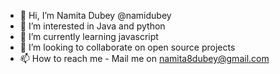 - 👋 Hi, I’m Namita Dubey @namidubey
- 👀 I’m interested in Java and python
- 🌱 I’m currently learning javascript
- 💞️ I’m looking to collaborate on open source projects
- 📫 How to reach me - Mail me on namita8dubey@gmail.com

<!---
namidubey/namidubey is a ✨ special ✨ repository because its `README.md` (this file) appears on your GitHub profile.
You can click the Preview link to take a look at your changes.
--->

